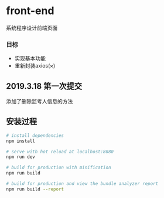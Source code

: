 # front-end
系统程序设计前端页面
### 目标
* 实现基本功能
* 重新封装axios(×)
## 2019.3.18 第一次提交
添加了删除监考人信息的方法

## 安装过程
``` bash
# install dependencies
npm install

# serve with hot reload at localhost:8080
npm run dev

# build for production with minification
npm run build

# build for production and view the bundle analyzer report
npm run build --report
